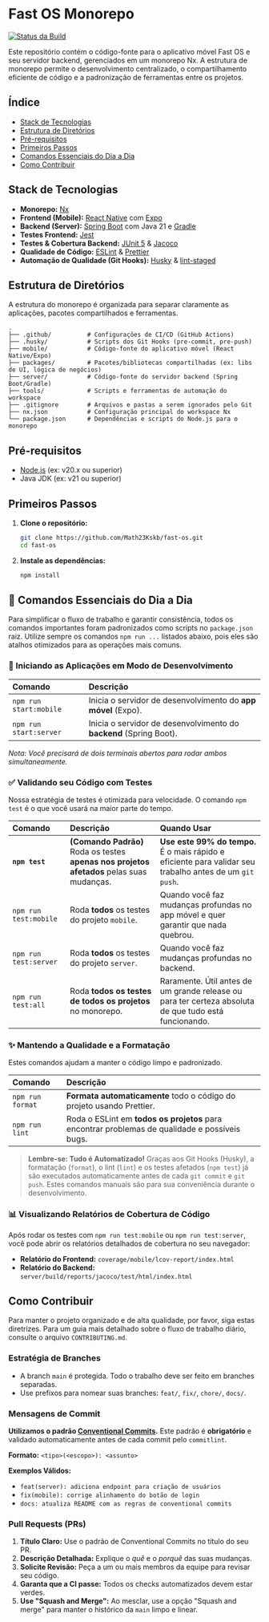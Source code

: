 # Fast OS Monorepo

[![Status da Build](https://github.com/Math23Kskb/fast-os/actions/workflows/ci.yml/badge.svg)](https://github.com/Math23Kskb/fast-os/actions/workflows/ci.yml)

Este repositório contém o código-fonte para o aplicativo móvel Fast OS e seu servidor backend, gerenciados em um monorepo Nx. A estrutura de monorepo permite o desenvolvimento centralizado, o compartilhamento eficiente de código e a padronização de ferramentas entre os projetos.

## Índice

- [Stack de Tecnologias](#stack-de-tecnologias)
- [Estrutura de Diretórios](#estrutura-de-diretórios)
- [Pré-requisitos](#pré-requisitos)
- [Primeiros Passos](#primeiros-passos)
- [Comandos Essenciais do Dia a Dia](#-comandos-essenciais-do-dia-a-dia)
- [Como Contribuir](#como-contribuir)

## Stack de Tecnologias

- **Monorepo:** [Nx](https://nx.dev/)
- **Frontend (Mobile):** [React Native](https://reactnative.dev/) com [Expo](https://expo.dev/)
- **Backend (Server):** [Spring Boot](https://spring.io/projects/spring-boot) com Java 21 e [Gradle](https://gradle.org/)
- **Testes Frontend:** [Jest](https://jestjs.io/)
- **Testes & Cobertura Backend:** [JUnit 5](https://junit.org/junit5/) & [Jacoco](https://www.eclemma.org/jacoco/)
- **Qualidade de Código:** [ESLint](https://eslint.org/) & [Prettier](https://prettier.io/)
- **Automação de Qualidade (Git Hooks):** [Husky](https://typicode.github.io/husky/) & [lint-staged](https://github.com/okonet/lint-staged)

## Estrutura de Diretórios

A estrutura do monorepo é organizada para separar claramente as aplicações, pacotes compartilhados e ferramentas.

```
.
├── .github/          # Configurações de CI/CD (GitHub Actions)
├── .husky/           # Scripts dos Git Hooks (pre-commit, pre-push)
├── mobile/           # Código-fonte do aplicativo móvel (React Native/Expo)
├── packages/         # Pacotes/bibliotecas compartilhadas (ex: libs de UI, lógica de negócios)
├── server/           # Código-fonte do servidor backend (Spring Boot/Gradle)
├── tools/            # Scripts e ferramentas de automação do workspace
├── .gitignore        # Arquivos e pastas a serem ignorados pelo Git
├── nx.json           # Configuração principal do workspace Nx
└── package.json      # Dependências e scripts do Node.js para o monorepo
```

## Pré-requisitos

- [Node.js](https://nodejs.org/) (ex: v20.x ou superior)
- Java JDK (ex: v21 ou superior)

## Primeiros Passos

1.  **Clone o repositório:**
    ```bash
    git clone https://github.com/Math23Kskb/fast-os.git
    cd fast-os
    ```

2.  **Instale as dependências:**
    ```bash
    npm install
    ```

## 🚀 Comandos Essenciais do Dia a Dia

Para simplificar o fluxo de trabalho e garantir consistência, todos os comandos importantes foram padronizados como scripts no `package.json` raiz. Utilize sempre os comandos `npm run ...` listados abaixo, pois eles são atalhos otimizados para as operações mais comuns.

### 🏁 Iniciando as Aplicações em Modo de Desenvolvimento

| Comando | Descrição |
| :--- | :--- |
| `npm run start:mobile` | Inicia o servidor de desenvolvimento do **app móvel** (Expo). |
| `npm run start:server` | Inicia o servidor de desenvolvimento do **backend** (Spring Boot). |

_Nota: Você precisará de dois terminais abertos para rodar ambos simultaneamente._

### ✅ Validando seu Código com Testes

Nossa estratégia de testes é otimizada para velocidade. O comando `npm test` é o que você usará na maior parte do tempo.

| Comando | Descrição | Quando Usar |
| :--- | :--- | :--- |
| **`npm test`** | **(Comando Padrão)** Roda os testes **apenas nos projetos afetados** pelas suas mudanças. | **Use este 99% do tempo.** É o mais rápido e eficiente para validar seu trabalho antes de um `git push`. |
| `npm run test:mobile` | Roda **todos** os testes do projeto `mobile`. | Quando você faz mudanças profundas no app móvel e quer garantir que nada quebrou. |
| `npm run test:server` | Roda **todos** os testes do projeto `server`. | Quando você faz mudanças profundas no backend. |
| `npm run test:all` | Roda **todos os testes de todos os projetos** no monorepo. | Raramente. Útil antes de um grande release ou para ter certeza absoluta de que tudo está funcionando. |

### ✨ Mantendo a Qualidade e a Formatação

Estes comandos ajudam a manter o código limpo e padronizado.

| Comando | Descrição |
| :--- | :--- |
| `npm run format` | **Formata automaticamente** todo o código do projeto usando Prettier. |
| `npm run lint` | Roda o ESLint em **todos os projetos** para encontrar problemas de qualidade e possíveis bugs. |

> **Lembre-se: Tudo é Automatizado!**
> Graças aos Git Hooks (Husky), a formatação (`format`), o lint (`lint`) e os testes afetados (`npm test`) já são executados automaticamente antes de cada `git commit` e `git push`. Estes comandos manuais são para sua conveniência durante o desenvolvimento.

### 📊 Visualizando Relatórios de Cobertura de Código

Após rodar os testes com `npm run test:mobile` ou `npm run test:server`, você pode abrir os relatórios detalhados de cobertura no seu navegador:

-   **Relatório do Frontend:** `coverage/mobile/lcov-report/index.html`
-   **Relatório do Backend:** `server/build/reports/jacoco/test/html/index.html`

## Como Contribuir

Para manter o projeto organizado e de alta qualidade, por favor, siga estas diretrizes. Para um guia mais detalhado sobre o fluxo de trabalho diário, consulte o arquivo `CONTRIBUTING.md`.

### Estratégia de Branches

-   A branch `main` é protegida. Todo o trabalho deve ser feito em branches separadas.
-   Use prefixos para nomear suas branches: `feat/`, `fix/`, `chore/`, `docs/`.

### Mensagens de Commit

**Utilizamos o padrão [Conventional Commits](https://www.conventionalcommits.org/pt-br/v1.0.0/).** Este padrão é **obrigatório** e validado automaticamente antes de cada commit pelo `commitlint`.

**Formato:** `<tipo>(<escopo>): <assunto>`

**Exemplos Válidos:**
-   `feat(server): adiciona endpoint para criação de usuários`
-   `fix(mobile): corrige alinhamento do botão de login`
-   `docs: atualiza README com as regras de conventional commits`

### Pull Requests (PRs)

1.  **Título Claro:** Use o padrão de Conventional Commits no título do seu PR.
2.  **Descrição Detalhada:** Explique o *quê* e o *porquê* das suas mudanças.
3.  **Solicite Revisão:** Peça a um ou mais membros da equipe para revisar seu código.
4.  **Garanta que a CI passe:** Todos os checks automatizados devem estar verdes.
5.  **Use "Squash and Merge":** Ao mesclar, use a opção "Squash and merge" para manter o histórico da `main` limpo e linear.